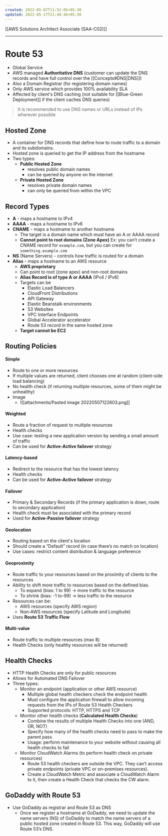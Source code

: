 ```yaml
---
created: 2022-05-07T11:52:05+05:30
updated: 2022-05-17T21:48:46+05:30
---
```

[[AWS Solutions Architect Associate (SAA-C02)]]

---

# Route 53
- Global Service
- AWS managed **Authoritative DNS** (customer can update the DNS records and have full control over the [[Concepts#DNS|DNS]]) 
- Also a Domain Registrar (for registering domain names)
- Only AWS service which provides 100% availability SLA
- Affected by client's DNS caching (not suitable for [[Blue-Green Deployment]] if the client caches DNS queries)

> It is recommended to use DNS names or URLs instead of IPs wherever possible

## Hosted Zone
- A container for DNS records that define how to route traffic to a domain and its subdomains. 
- Hosted zone is queried to get the IP address from the hostname
- Two types:
	- **Public Hosted Zone**
		- resolves public domain names
		- can be queried by anyone on the internet
	- **Private Hosted Zone**
		- resolves private domain names
		- can only be queried from within the VPC

## Record Types
-   **A** - maps a hostname to IPv4
-   **AAAA** - maps a hostname to IPv6
-   **CNAME** - maps a hostname to another hostname
    -   The target is a domain name which must have an A or AAAA record
    -   **Cannot point to root domains (Zone Apex)**
      Ex: you can’t create a CNAME record for `example.com`, but you can create for `something.example.com`
-   **NS** (Name Servers) - controls how traffic is routed for a domain
- **Alias** - maps a hostname to an AWS resource
	- **AWS proprietary**
	- Can point to root (zone apex) and non-root domains
	- **Alias Record is of type A or AAAA** (IPv4 / IPv6)
	- Targets can be
		- Elastic Load Balancers
		- CloudFront Distributions
		- API Gateway
		- Elastic Beanstalk environments
		- S3 Websites
		- VPC Interface Endpoints
		- Global Accelerator accelerator
		- Route 53 record in the same hosted zone
	- **Target cannot be EC2**

## Routing Policies
#### Simple
- Route to one or more resources 
- If multiple values are returned, client chooses one at random (client-side load balancing)
- No health check (if returning multiple resources, some of them might be unhealthy)
- Image
	- ![[attachments/Pasted image 20220507122603.png]]
#### Weighted
- Route a fraction of request to multiple resources
- Health checks
- Use case: testing a new application version by sending a small amount of traffic
- Can be used for **Active-Active failover** strategy
#### Latency-based
- Redirect to the resource that has the lowest latency
- Health checks
- Can be used for **Active-Active failover** strategy
#### Failover
- Primary & Secondary Records (if the primary application is down, route to secondary application)
- Health check must be associated with the primary record
- Used for **Active-Passive failover** strategy
#### Geolocation
- Routing based on the client's location
- Should create a “Default” record (in case there’s no match on location)
- Use cases: restrict content distribution & language preference
#### Geoproximity
- Route traffic to your resources based on the proximity of clients to the resources
- Ability to shift more traffic to resources based on the defined bias.
	-   To expand (bias: 1 to 99) → more traffic to the resource
	-   To shrink (bias: -1 to-99) → less traffic to the resource
-   Resources can be:
	-   AWS resources (specify AWS region)
	-   Non-AWS resources (specify Latitude and Longitude)
- Uses **Route 53 Traffic Flow**
#### Multi-value
- Route traffic to multiple resources (max 8)
- Health Checks (only healthy resources will be returned)

## Health Checks
- HTTP Health Checks are only for public resources
- Allows for Automated DNS Failover
- Three types:
	- Monitor an endpoint (application or other AWS resource)
		- Multiple global health checkers check the endpoint health
		- Must configure the application firewall to allow incoming requests from the IPs of Route 53 Health Checkers
		- Supported protocols: HTTP, HTTPS and TCP
	- Monitor other health checks (**Calculated Health Checks**)
		- Combine the results of multiple Health Checks into one (AND, OR, NOT)
		-   Specify how many of the health checks need to pass to make the parent pass
		-   Usage: perform maintenance to your website without causing all health checks to fail
	- Monitor CloudWatch Alarms (to perform health check on private resources)
		- Route 53 health checkers are outside the VPC. They can’t access private endpoints (private VPC or on-premises resources). 
		- Create a CloudWatch Metric and associate a CloudWatch Alarm to it, then create a Health Check that checks the CW alarm.

## GoDaddy with Route 53
- Use GoDaddy as registrar and Route 53 as DNS
	- Once we register a hostname at GoDaddy, we need to update the name servers (NS) of GoDaddy to match the name servers of a public hosted zone created in Route 53. This way, GoDaddy will use Route 53’s DNS.